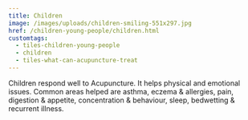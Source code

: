 ```yaml
---
title: Children
image: /images/uploads/children-smiling-551x297.jpg
href: /children-young-people/children.html
customtags:
  - tiles-children-young-people
  - children
  - tiles-what-can-acupuncture-treat
---
```

Children respond well to Acupuncture. It helps physical and emotional issues. Common areas helped are asthma, eczema & allergies,  pain, digestion & appetite, concentration & behaviour, sleep, bedwetting & recurrent illness.
